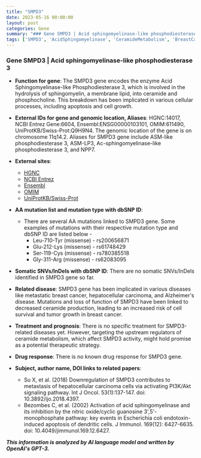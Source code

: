 ```yaml
---
title: "SMPD3"
date: 2023-05-16 00:00:00
layout: post
categories: Gene
summary: "### Gene SMPD3 | Acid sphingomyelinase-like phosphodiesterase 3"
tags: ['SMPD3', 'AcidSphingomyelinase', 'CeramideMetabolism', 'BreastCancer', 'HepatocellularCarcinoma', 'AlzheimersDisease', 'TherapeuticStrategy', 'Apoptosis']
---
```


### Gene SMPD3 | Acid sphingomyelinase-like phosphodiesterase 3
- **Function for gene**: The SMPD3 gene encodes the enzyme Acid Sphingomyelinase-like Phosphodiesterase 3, which is involved in the hydrolysis of sphingomyelin, a membrane lipid, into ceramide and phosphocholine. This breakdown has been implicated in various cellular processes, including apoptosis and cell growth. 

- **External IDs for gene and genomic location, Aliases**: HGNC:14017, NCBI Entrez Gene:6604, Ensembl:ENSG00000103101, OMIM:611490, UniProtKB/Swiss-Prot:Q9H9N4. The genomic location of the gene is on chromosome 11q14.2. Aliases for SMPD3 gene include ASM-like phosphodiesterase 3, ASM-LP3, Ac-sphingomyelinase-like phosphodiesterase 3, and NPP7.

- **External sites**: 
    - [HGNC](https://www.genenames.org/data/gene-symbol-report/#!/hgnc_id/HGNC:14017)
    - [NCBI Entrez](https://www.ncbi.nlm.nih.gov/gene/6604)
    - [Ensembl](https://www.ensembl.org/Homo_sapiens/Gene/Summary?db=core;g=ENSG00000103101;r=11:82416367-82458216)
    - [OMIM](https://www.omim.org/entry/611490)
    - [UniProtKB/Swiss-Prot](https://www.uniprot.org/uniprot/Q9H9N4)

- **AA mutation list and mutation type with dbSNP ID**: 
    - There are several AA mutations linked to SMPD3 gene. Some examples of mutations with their respective mutation type and dbSNP ID are listed below -
        - Leu-710-Tyr (missense) - rs200656871
        - Glu-212-Lys (missense) - rs61748429
        - Ser-119-Cys (missense) - rs780385518
        - Gly-311-Arg (missense) - rs62083095

- **Somatic SNVs/InDels with dbSNP ID**: There are no somatic SNVs/InDels identified in SMPD3 gene so far.

- **Related disease**: SMPD3 gene has been implicated in various diseases like metastatic breast cancer, hepatocellular carcinoma, and Alzheimer's disease. Mutations and loss of function of SMPD3 have been linked to decreased ceramide production, leading to an increased risk of cell survival and tumor growth in breast cancer. 

- **Treatment and prognosis**: There is no specific treatment for SMPD3-related diseases yet. However, targeting the upstream regulators of ceramide metabolism, which affect SMPD3 activity, might hold promise as a potential therapeutic strategy. 

- **Drug response**: There is no known drug response for SMPD3 gene.

- **Subject, author name, DOI links to related papers**:
    - Su X, et al. (2018) Downregulation of SMPD3 contributes to metastasis of hepatocellular carcinoma cells via activating PI3K/Akt signaling pathway. Int J Oncol. 53(1):137-147. doi: 10.3892/ijo.2018.4397.
    - Bezombes C, et al. (2002) Activation of acid sphingomyelinase and its inhibition by the nitric oxide/cyclic guanosine 3',5'-monophosphate pathway: key events in Escherichia coli endotoxin-induced apoptosis of dendritic cells. J Immunol. 169(12): 6427-6635. doi: 10.4049/jimmunol.169.12.6427.

**_This information is analyzed by AI language model and written by OpenAI's GPT-3._**